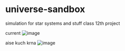 # universe-sandbox

simulation for star systems and stuff
class 12th project

current
![image](https://user-images.githubusercontent.com/110682161/207918888-011aa0e1-d6a8-4773-82cc-be73d80d05e3.png)

aise kuch krna
![image](https://user-images.githubusercontent.com/110682161/207919173-f9f6e611-be7d-4357-8afd-9ddf7f7a3124.png)
